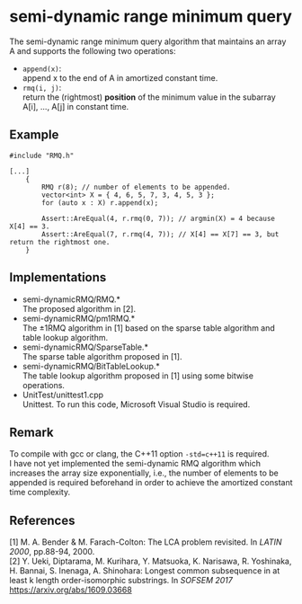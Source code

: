 semi-dynamic range minimum query
================================
The semi-dynamic range minimum query algorithm that maintains an array A and supports the following two operations:  
- `append(x)`:   
append x to the end of A in amortized constant time.  
- `rmq(i, j)`:  
return the (rightmost) **position** of the minimum value in the subarray A[i], ..., A[j] in constant time.

## Example
    #include "RMQ.h"

    [...]
        {
            RMQ r(8); // number of elements to be appended.
            vector<int> X = { 4, 6, 5, 7, 3, 4, 5, 3 };
            for (auto x : X) r.append(x);

            Assert::AreEqual(4, r.rmq(0, 7)); // argmin(X) = 4 because X[4] == 3. 
            Assert::AreEqual(7, r.rmq(4, 7)); // X[4] == X[7] == 3, but return the rightmost one.
        }


## Implementations
- semi-dynamicRMQ/RMQ.*  
The proposed algorithm in [2].
- semi-dynamicRMQ/pm1RMQ.*  
The ±1RMQ algorithm in [1] based on the sparse table algorithm and table lookup algorithm.
- semi-dynamicRMQ/SparseTable.*  
The sparse table algorithm proposed in [1].
- semi-dynamicRMQ/BitTableLookup.*  
The table lookup algorithm proposed in [1] using some bitwise operations.
- UnitTest/unittest1.cpp  
Unittest. To run this code, Microsoft Visual Studio is required.

## Remark
To compile with gcc or clang,
the C++11 option `-std=c++11` is required.  
I have not yet implemented the semi-dynamic RMQ algorithm which 
increases the array size exponentially, i.e., 
the number of elements to be appended is required beforehand in order to achieve the amortized constant time complexity. 


## References
[1] M. A. Bender & M. Farach-Colton: The LCA problem revisited. In _LATIN 2000_, pp.88-94, 2000.  
[2] Y. Ueki, Diptarama, M. Kurihara, Y. Matsuoka, K. Narisawa, R. Yoshinaka, H. Bannai, S. Inenaga, A. Shinohara: Longest common subsequence in at least k length order-isomorphic substrings. In _SOFSEM 2017_
 https://arxiv.org/abs/1609.03668
 